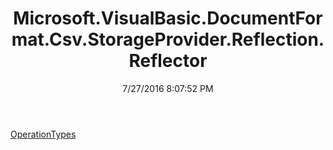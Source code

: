 ﻿---
title: Microsoft.VisualBasic.DocumentFormat.Csv.StorageProvider.Reflection.Reflector
date: 7/27/2016 8:07:52 PM
---

[OperationTypes](T-Microsoft.VisualBasic.DocumentFormat.Csv.StorageProvider.Reflection.Reflector.OperationTypes.html)
